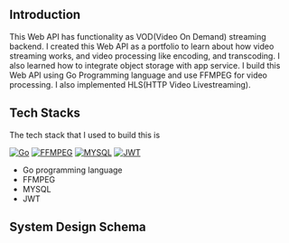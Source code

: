 ## Introduction
This Web API has functionality as VOD(Video On Demand) streaming backend. I created this Web API as a portfolio to learn about how video streaming works, and video processing like encoding, and transcoding. I also learned how
to integrate object storage with app service. I build this Web API using Go Programming language and use FFMPEG for video processing. I also implemented HLS(HTTP Video Livestreaming).

## Tech Stacks
The tech stack that I used to build this is

[![Go][Go]][Go_URL] [![FFMPEG][FFMPEG]][FFMPEG_URL] [![MYSQL][MYSQL]][MYSQL_URL] [![JWT][JWT]][JWT_URL]
<ul>
  <li>Go programming language</li>
  <li>FFMPEG</li>
  <li>MYSQL</li>
  <li>JWT</li>
 </ul>
 
[Go]: https://img.shields.io/badge/go-%2300ADD8.svg?style=for-the-badge&logo=go&logoColor=white
[Go_URL]: https://go.dev/
[FFMPEG]: https://a11ybadges.com/badge?logo=ffmpeg
[FFMPEG_URL]: https://www.ffmpeg.org/
[MYSQL]: https://img.shields.io/badge/mysql-%2300f.svg?style=for-the-badge&logo=mysql&logoColor=white
[MYSQL_URL]: https://www.mysql.com/
[JWT]: https://img.shields.io/badge/JWT-black?style=for-the-badge&logo=JSON%20web%20tokens
[JWT_URL]: https://jwt.io/

## System Design Schema
